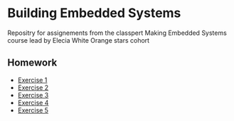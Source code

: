 # Building Embedded Systems

Repositry for assignements from the classpert Making Embedded Systems course lead by Elecia White
Orange stars cohort 

## Homework
- [Exercise 1]( https://github.com/error404notfound/making-embedded-systems-homework/blob/main/homework_week_1/README.md )
- [Exercise 2](https://github.com/error404notfound/making-embedded-systems-homework/blob/main/homework_week_2/README.md )
- [Exercise 3](https://github.com/error404notfound/making-embedded-systems-homework/blob/main/homework_week_3/README.md )
- [Exercise 4](https://github.com/error404notfound/making-embedded-systems-homework/blob/main/homework_week_4/README.md )
- [Exercise 5](https://github.com/error404notfound/making-embedded-systems-homework/blob/main/homework_week_5/README.md )


